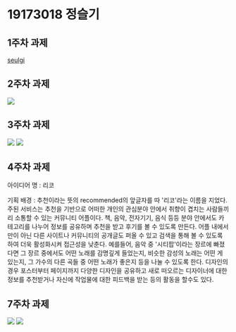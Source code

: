 # 19173018 정슬기

## 1주차 과제
   [seulgi](https://github.com/Jung-seulgi "seulgi")
   
## 2주차 과제
   <img width="" height="" src="./png/캡스톤 2주차 실습과제.png"></img>

## 3주차 과제
<img width="" height="" src="./png/캡스톤 3주차 1.png"></img>
<img width="" height="" src="./png/캡스톤 3주차 2.png"></img>

## 4주차 과제
아이디어 명 : 리코

기획 배경 : 추천이라는 뜻의 recommended의 앞글자를 따 '리코'라는 이름을 지었다. 주된 서비스는 추천을 기반으로 어떠한 개인의 관심분야 안에서 취향이 겹치는 사람들끼리 소통할 수 있는 커뮤니티 어플이다. 책, 음악, 전자기기, 음식 등등 분야 안에서도 카테고리를 나누어 정보를 공유하며 추천을 받고 후기를 볼 수 있도록 만든다. 어플 내에서만이 아닌 다른 사이트나 커뮤니티의 공개글도 퍼올 수 있고 검색을 통해 볼 수 있도록 하여 더욱 활성화시켜 접근성을 낮춘다. 예를들어, 음악 중 '시티팝'이라는 장르에 빠졌다면 그 장르 중에서도 어떤 노래를 감명깊게 들었는지, 비슷한 감성의 노래는 어떤 게 있는지, 그 가수의 다른 곡들 중 어떤 노래가 좋은지 등을 나눌 수 있도록 한다. 디자인의 경우 포스터부터 페이지까지 다양한 디자인을 공유하고 새로 떠오르는 디자이너에 대한 정보를 추천받거나 자신에 작업물에 대한 피드백을 받는 등의 활동을 할수도 있다.
  
  ## 7주차 과제
  <img width="" height="" src="./png/7주차_1.png"></img>
  <img width="" height="" src="./png/7주차_2.png"></img>
   
